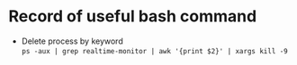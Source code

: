 # Record of useful bash command
- Delete process by keyword  
    `ps -aux | grep realtime-monitor | awk '{print $2}' | xargs kill -9`
